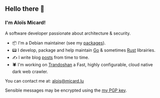 ## Hello there 👋

### I'm Aloïs Micard!

A software developer passionate about architecture & security.

- 📦 I'm a Debian maintainer (see my [packages](https://qa.debian.org/developer.php?login=alois@micard.lu)).
- 📟 I develop, package and help maintain [Go](https://golang.org/) & sometimes [Rust](https://www.rust-lang.org/) librairies.
- ✍️ I write blog [posts](https://blog.creekorful.com) from time to time.
- 🕷️ I'm working on [Trandoshan](https://github.com/creekorful/trandoshan) a Fast, highly configurable, cloud native dark web crawler.

You can contact me at: alois@micard.lu

Sensible messages may be encrypted using the [my PGP key](https://keyserver.ubuntu.com/pks/lookup?op=get&search=0xda4aa4369bfae29967cde85bf733e8710859fcd2).
